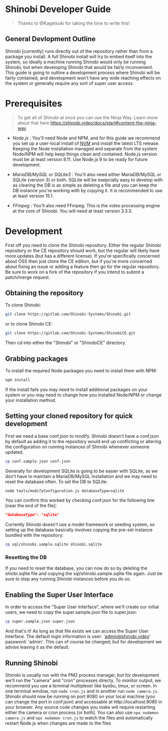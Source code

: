 Shinobi Developer Guide
=======================

>Thanks to @Kagetsuki for taking the time to write this!

General Devlopment Outline
--------------------------
Shinobi [currently] runs directly out of the repository rather than from a package you install.
A full Shinobi install will try to embed itself into the system, so ideally a machine running
Shinobi would only be running Shinobi; but when developing Shinobi that would be fairly
inconvenient. This guide is going to outline a development process where Shinobi will be fairly
contained, and development won't have any wide reaching effects on the system or generally require
any sort of super user access.  

Prerequisites
=============

> To get all of Shinobi at once you can use the Ninja Way. Learn more about that here
https://shinobi.video/docs/start#content-the-ninja-way

- *Node.js* :
You'll need Node and NPM, and for this guide we recommend you set up a user-local install of
[NVM](https://github.com/creationix/nvm) and install the latest LTS release. Keeping the Node
installation managed and separate from the system Node/NPM will help keep things clean and
contained. Node.js version must be at least version 8.11. Use Node.js 9 to be ready for
future development.

- *MariaDB/MySQL or SQLite3* :
You'll also need either MariaDB/MySQL or SQLite (version 3) or both. SQLite will be esepcially
easy to develop with as clearing the DB is as simple as deleting a file and you can keep the DB
instance you're working with by copying it. It is recommended to use at least version 15.1.

- *FFmpeg* :
You'll also need FFmpeg. This is the video processing engine at the core of Shinobi. You will
need at least version 3.3.3.

Development
===========
First off you need to clone the Shinobi repository. Either the regular Shinobi repository or the
CE repository should work, but the regular will likely have more updates (but has a different
license). If you're specifically concerned about OSS then just clone the CE edition, but if
you're more concerned about fixing an issue or adding a feature then go for the regular
repository. Be sure to work on a fork of the repository if you intend to submit a patch/merge
request.

Obtaining the repository
------------------------
To clone Shinobi:
```sh
git clone https://gitlab.com/Shinobi-Systems/Shinobi.git
```

or to clone Shinobi CE:
```sh
git clone https://gitlab.com/Shinobi-Systems/ShinobiCE.git
```
Then cd into either the "Shinobi" or "ShinobiCE" directory.

Grabbing packages
-----------------
To install the required Node packages you need to install them with NPM:
```sh
npm install
```
If the install fails you may need to install additional packages on your system or you may need
to change how you installed Node/NPM or change your installation method.

Setting your cloned repository for quick development
----------------------------------------------------
First we need a base conf.json to modify. Shinobi doesn't have a conf.json by default as
adding it to the repository would end up conflicting or altering the configuration on running
instances of Shinobi whenever someone updated.
```sh
cp conf.sample.json conf.json
```
Generally for development SQLite is going to be easier with SQLite, as we don't have to maintain
a MariaDB/MySQL installation and we may need to reset the database often. To set the DB to SQLite:
```sh
node tools/modifyConfiguration.js databaseType=sqlite
```
You can confirm this worked by checking conf.json for the following line
\[near the end of the file\]:
```json
"databaseType": "sqlite"
```

Currently Shinobi doesn't use a model framework or seeding system, so setting up the database
basically involves copying the pre-set instance bundled with the repository:
```sh
cp sql/shinobi.sample.sqlite shinobi.sqlite
```

### Resetting the DB
If you need to reset the database, you can now do so by deleting the shiobi.sqlite file and
copying the sql/shinobi.sample.sqlite file again. Just be sure to stop any running Shinobi
instances before you do so.

Enabling the Super User Interface
---------------------------------
In order to access the "Super User Interface", where we'll create our initial users, we need to
copy the super.sample.json file to super.json:
```sh
cp super.sample.json super.json
```
And that's it! As long as that file exists we can access the Super User Interface. The default
login information is user: 'admin@shinobi.video' password: 'admin'. This can of course be changed;
but for development we advise leaving it as the default.

Running Shinobi
---------------
Shinobi is usually run with the PM2 process manager, but for development we'll run the "camera"
and "cron" processes directy. To monitor output, we recommend you use a terminal multiplexer like
byobu, tmux, or screen. In one terminal window, run ```node cron.js``` and in another run
```node camera.js```. Shinobi should now be running on port 8080 on your local machine (you can
change the port in conf.json) and accessable at http://localhost:8080 in your browser. Any source
code changes you make will require restarting either the camera or cron process [or both]. You can also use `npx nodemon camera.js` and `npx nodemon cron.js` to watch the files and automatically restart Node.js when changes are made to the files

